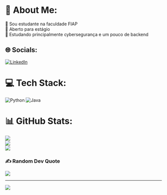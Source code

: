 # 💫 About Me:
🔭 Sou estudante na faculdade FIAP<br>👯 Aberto para estágio<br>🌱 Estudando principalmente cybersegurança e um pouco de backend<br>


## 🌐 Socials:
[![LinkedIn](https://img.shields.io/badge/LinkedIn-%230077B5.svg?logo=linkedin&logoColor=white)](https://linkedin.com/in/ovitortadeu) 

# 💻 Tech Stack:
![Python](https://img.shields.io/badge/python-3670A0?style=for-the-badge&logo=python&logoColor=ffdd54) ![Java](https://img.shields.io/badge/java-%23ED8B00.svg?style=for-the-badge&logo=openjdk&logoColor=white)
# 📊 GitHub Stats:
![](https://github-readme-stats.vercel.app/api?username=ovitortadeu&theme=gruvbox&hide_border=false&include_all_commits=true&count_private=true)<br/>
![](https://github-readme-streak-stats.herokuapp.com/?user=ovitortadeu&theme=gruvbox&hide_border=false)<br/>
![](https://github-readme-stats.vercel.app/api/top-langs/?username=ovitortadeu&theme=gruvbox&hide_border=false&include_all_commits=true&count_private=true&layout=compact)

### ✍️ Random Dev Quote
![](https://quotes-github-readme.vercel.app/api?type=horizontal&theme=radical)

---
[![](https://visitcount.itsvg.in/api?id=ovitortadeu&icon=5&color=12)](https://visitcount.itsvg.in)

<!-- Proudly created with GPRM ( https://gprm.itsvg.in ) -->
